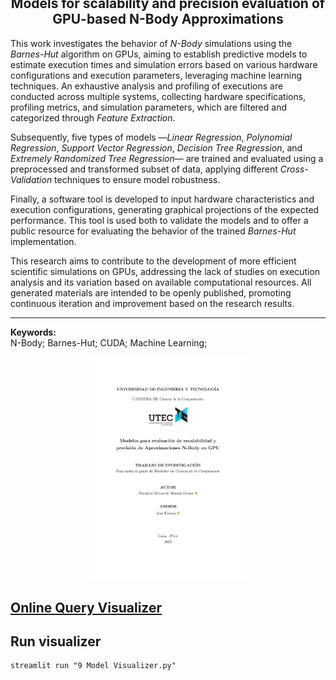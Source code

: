 <h2 align="center" style="margin-top: -1.5cm;">
  <strong>Models for scalability and precision evaluation of GPU-based N-Body Approximations</strong>
</h2>

This work investigates the behavior of *N-Body* simulations using the *Barnes-Hut* algorithm on GPUs, aiming to establish predictive models to estimate execution times and simulation errors based on various hardware configurations and execution parameters, leveraging machine learning techniques. An exhaustive analysis and profiling of executions are conducted across multiple systems, collecting hardware specifications, profiling metrics, and simulation parameters, which are filtered and categorized through *Feature Extraction*. 

Subsequently, five types of models —*Linear Regression*, *Polynomial Regression*, *Support Vector Regression*, *Decision Tree Regression*, and *Extremely Randomized Tree Regression*— are trained and evaluated using a preprocessed and transformed subset of data, applying different *Cross-Validation* techniques to ensure model robustness. 

Finally, a software tool is developed to input hardware characteristics and execution configurations, generating graphical projections of the expected performance. This tool is used both to validate the models and to offer a public resource for evaluating the behavior of the trained *Barnes-Hut* implementation. 

This research aims to contribute to the development of more efficient scientific simulations on GPUs, addressing the lack of studies on execution analysis and its variation based on available computational resources. All generated materials are intended to be openly published, promoting continuous iteration and improvement based on the research results.

---

**Keywords:**  
N-Body; Barnes-Hut; CUDA; Machine Learning;
<p align="center">
  <a href="https://github.com/Mauricio-Bernuy/Bonsai-estimate/blob/master/doc/Mauricio%20Bernuy%20-%20Modelos%20para%20evaluaci%C3%B3n%20de%20escalabilidad%20y%20precisi%C3%B3n%20de%20Aproximaciones%20N-Body%20en%20GPU.pdf">
    <img width="50%" src="https://raw.githubusercontent.com/Mauricio-Bernuy/Bonsai-estimate/refs/heads/master/doc/title.png" alt="Title Image">
  </a>
</p>

## [Online Query Visualizer](https://bonsaiestimate.streamlit.app/)


## Run visualizer
```
streamlit run "9 Model Visualizer.py"
```
